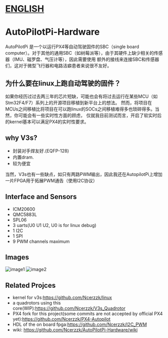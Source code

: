 # [ENGLISH](https://github.com/Ncerzzk/AutoPilotPi-Hardware/blob/master/README_EN.md)
# AutoPilotPi-Hardware

AutoPilotPi 是一个以运行PX4等自动驾驶固件的SBC（single board computer）。对于其他的通用SBC（如树莓派等），由于其硬件上缺少相关的传感器（IMU、磁罗盘、气压计等），因此需要使用
额外的接线来连接SBC和传感器们，这对于微型飞行器和电路洁癖患者来说很不友好。

## 为什么要在linux上跑自动驾驶的固件？

如果你经历过过去两三年的芯片短缺，可能也会有将过去运行在某些MCU（如Stm32F4/F7）系列上的开源项目移植到新平台上的想法。
然而，将项目在MCUs之间移植比将项目在可以跑linux的SOCs之间移植难得多也琐碎得多。当然，你可能会有一些实时性方面的顾虑，
仅就我目前测试而言，开启了软实时后的kernel基本可以满足PX4的实时性要求。


## why V3s? 
- 封装对手焊友好.(EQFP-128)
- 内置dram.
- 较为便宜

当然，V3s也有一些缺点，如只有两路PWM输出，因此我还在AutopilotPi上增加一片FPGA用于拓展PWM通告（使用I2C协议）

## Interface and Sensors
- ICM20600
- QMC5883L
- SPL06
- 3 uarts(U0 U1 U2, U0 is for linux debug)
- 1 I2C
- 1 SPI
- 9 PWM channels maximum

## Images
![image1](https://github.com/Ncerzzk/AutoPilotPi-Hardware/blob/mini/images/AutoPilotPi.jpg?raw=true)
![image2](https://github.com/Ncerzzk/AutoPilotPi-Hardware/blob/mini/images/AutoPilotPi-2.jpg?raw=true)

## Related Projces
- kernel for v3s:https://github.com/Ncerzzk/linux
- a quadrotors using this core(WIP):https://github.com/Ncerzzk/V3s_Quadrotor
- PX4 fork for this project(some commits are not accepted by official PX4 yet):https://github.com/Ncerzzk/PX4-Autopilot
- HDL of the on board fpga:https://github.com/Ncerzzk/I2C_PWM
- wiki: https://github.com/Ncerzzk/AutoPilotPi-Hardware/wiki
